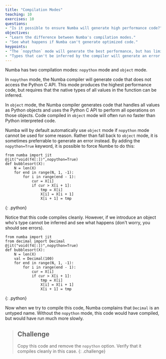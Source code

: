 ```yaml
---
title: "Compilation Modes"
teaching: 10
exercises: 10
questions:
- "Is it possible to ensure Numba will generate high performance code?"
objectives:
- "Learn the difference between Numba's compilation modes."
- "See what happens if Numba can't generate optimized code."
keypoints:
- "The `nopython` mode will generate the best performance, but has limitations."
- "Types that can't be inferred by the compiler will generate an error."
---
```

Numba has two compilation modes: `nopython` mode and `object` mode. 

In `nopython` mode, the Numba compiler will generate code that 
does not access the Python C API. This mode produces the highest performance code, but requires that the native types of all 
values in the function can be inferred. 

In `object` mode, the Numba compiler generates code that handles all values as Python 
objects and uses the Python C API to perform all operations on those objects. Code compiled in `object` mode will often run 
no faster than Python interpreted code. 

Numba will by default automatically use `object` mode if `nopython` mode cannot be used for 
some reason. Rather than fall back to `object` mode, it is sometimes preferrable to generate an error instead. By adding the 
`nopython=True` keyword, it is possible to force Numbe to do this:

~~~
from numba import jit
@jit("void(f4[:])",nopython=True)
def bubblesort(X):
    N = len(X)
    for end in range(N, 1, -1):
        for i in range(end - 1):
            cur = X[i]
            if cur > X[i + 1]:
                tmp = X[i]
                X[i] = X[i + 1]
                X[i + 1] = tmp
~~~
{: .python}

Notice that this code compiles cleanly. However, if we introduce an object who's type cannot be inferred and see what 
happens (don't worry, you should see errors).

~~~
from numba import jit
from decimal import Decimal
@jit("void(f4[:])",nopython=True)
def bubblesort(X):
    N = len(X)
    val = Decimal(100)
    for end in range(N, 1, -1):
        for i in range(end - 1):
            cur = X[i]
            if cur > X[i + 1]:
                tmp = X[i]
                X[i] = X[i + 1]
                X[i + 1] = tmp
~~~
{: .python}
           
Now when we try to compile this code, Numba complains that `Decimal` is an untyped name. Without the `nopython` mode, this code would 
have compiled, but would have run much more slowly.

> ## Challenge
> Copy this code and remove the `nopython` option. Verify that it compiles cleanly in this case.
{: .challenge}
